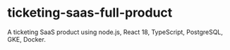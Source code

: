 # ticketing-saas-full-product
A ticketing SaaS product using node.js, React 18, TypeScript, PostgreSQL, GKE, Docker.
